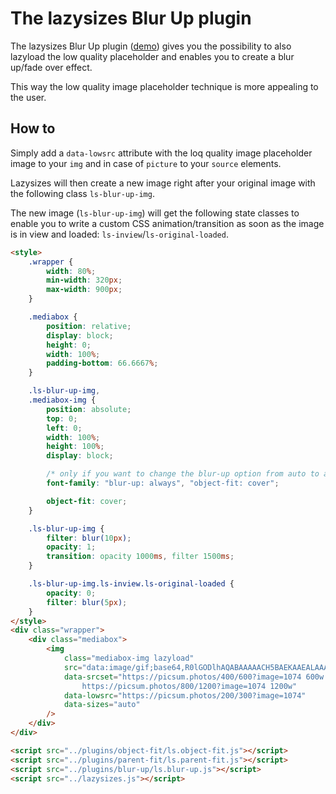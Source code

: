 # The lazysizes Blur Up plugin

The lazysizes Blur Up plugin ([demo](https://jsfiddle.net/trixta/v0oq0412/embedded/result/)) gives you the possibility to also lazyload the low quality placeholder and enables you to create a blur up/fade over effect.

This way the low quality image placeholder technique is more appealing to the user.

## How to

Simply add a `data-lowsrc` attribute with the loq quality image placeholder image to your `img` and in case of `picture` to your `source` elements.

Lazysizes will then create a new image right after your original image with the following class `ls-blur-up-img`.

The new image (`ls-blur-up-img`) will get the following state classes to enable you to write a custom CSS animation/transition as soon as the image is in view and loaded: `ls-inview`/`ls-original-loaded`.


```html
<style>
	.wrapper {
		width: 80%;
		min-width: 320px;
		max-width: 900px;
	}

	.mediabox {
		position: relative;
		display: block;
		height: 0;
		width: 100%;
		padding-bottom: 66.6667%;
	}

	.ls-blur-up-img,
	.mediabox-img {
		position: absolute;
		top: 0;
		left: 0;
		width: 100%;
		height: 100%;
		display: block;

		/* only if you want to change the blur-up option from auto to always */
		font-family: "blur-up: always", "object-fit: cover";

		object-fit: cover;
	}

	.ls-blur-up-img {
		filter: blur(10px);
		opacity: 1;
		transition: opacity 1000ms, filter 1500ms;
	}

	.ls-blur-up-img.ls-inview.ls-original-loaded {
		opacity: 0;
		filter: blur(5px);
	}
</style>
<div class="wrapper">
	<div class="mediabox">
		<img
			class="mediabox-img lazyload"
			src="data:image/gif;base64,R0lGODlhAQABAAAAACH5BAEKAAEALAAAAAABAAEAAAICTAEAOw=="
			data-srcset="https://picsum.photos/400/600?image=1074 600w 400h,
				https://picsum.photos/800/1200?image=1074 1200w"
			data-lowsrc="https://picsum.photos/200/300?image=1074"
			data-sizes="auto"
		/>
	</div>
</div>

<script src="../plugins/object-fit/ls.object-fit.js"></script>
<script src="../plugins/parent-fit/ls.parent-fit.js"></script>
<script src="../plugins/blur-up/ls.blur-up.js"></script>
<script src="../lazysizes.js"></script>
```
